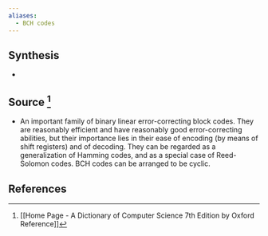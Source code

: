 ```yaml
---
aliases:
  - BCH codes
---
```

## Synthesis
- 
## Source [^1]
- An important family of binary linear error-correcting block codes. They are reasonably efficient and have reasonably good error-correcting abilities, but their importance lies in their ease of encoding (by means of shift registers) and of decoding. They can be regarded as a generalization of Hamming codes, and as a special case of Reed-Solomon codes. BCH codes can be arranged to be cyclic.
## References

[^1]: [[Home Page - A Dictionary of Computer Science 7th Edition by Oxford Reference]]